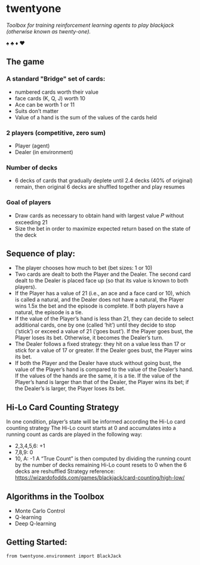 # twentyone
*Toolbox for training reinforcement learning agents to play blackjack (otherwise known as twenty-one).*

♠ ♣ ♦️ ♥️

## The game 

### A standard "Bridge" set of cards:
- numbered cards worth their value
- face cards (K, Q, J) worth 10
- Ace can be worth 1 or 11
- Suits don’t matter
- Value of a hand is the sum of the values of the cards held

### 2 players (competitive, zero sum)
- Player (agent)
- Dealer (in environment)

### Number of decks
- 6 decks of cards that gradually deplete until 2.4 decks (40% of original) remain, then original 6 decks are shuffled together and play resumes

### Goal of players
- Draw cards as necessary to obtain hand with largest value 𝑃 without exceeding 21
- Size the bet in order to maximize expected return based on the state of the deck

## Sequence of play:
- The player chooses how much to bet (bet sizes: 1 or 10)
- Two cards are dealt to both the Player and the Dealer.  The second card dealt to the Dealer is placed face up (so that its value is known to both players).
- If the Player has a value of 21 (i.e., an ace and a face card or 10), which is called a natural, and the Dealer does not have a natural, the Player wins 1.5x the bet and the episode is complete.  If both players have a natural, the episode is a tie.
- If the value of the Player’s hand is less than 21, they can decide to select additional cards, one by one (called ‘hit’) until they decide to stop (‘stick’) or exceed a value of 21 (‘goes bust’).  If the Player goes bust, the Player loses its bet.  Otherwise, it becomes the Dealer’s turn.
- The Dealer follows a fixed strategy: they hit on a value less than 17 or stick for a value of 17 or greater.  If the Dealer goes bust, the Player wins its bet. 
- If both the Player and the Dealer have stuck without going bust, the value of the Player’s hand is compared to the value of the Dealer’s hand.  If the values of the hands are the same, it is a tie.  If the value of the Player’s hand is larger than that of the Dealer, the Player wins its bet; if the Dealer’s is larger, the Player loses its bet.

## Hi-Lo Card Counting Strategy
In one condition, player’s state will be informed according the Hi-Lo card counting strategy
The Hi-Lo count starts at 0 and accumulates into a running count as cards are played in the following way:
- 2,3,4,5,6: +1
- 7,8,9: 0
- 10, A: -1
A “True Count” is then computed by dividing the running count by the number of decks remaining
Hi-Lo count resets to 0 when the 6 decks are reshuffled
Strategy reference: https://wizardofodds.com/games/blackjack/card-counting/high-low/ 


## Algorithms in the Toolbox
- Monte Carlo Control
- Q-learning
- Deep Q-learning


## Getting Started:

```{python}
from twentyone.environment import BlackJack
```
